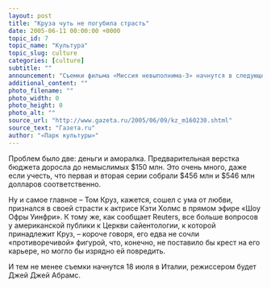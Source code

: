 ```yaml
---
layout: post
title: "Круза чуть не погубила страсть"
date: 2005-06-11 00:00:00 +0000
topic_id: 7
topic_name: "Культура"
topic_slug: culture
categories: [culture]
subtitle: ""
announcement: "Съемки фильма «Миссия невыполнима-3» начнутся в следующем месяце. Заинтересованные лица надолго задержали дыхание: компания Paramount Pictures, подразделение гигантского мультимедиа-концерна Viacom собиралась проект отменить."
additional_content: ""
photo_filename: ""
photo_width: 0
photo_height: 0
photo_alt: ""
source_url: "http://www.gazeta.ru/2005/06/09/kz_m160230.shtml"
source_text: "Газета.ru"
author: "«Парк культуры»"
---
```

Проблем было две: деньги и аморалка. Предварительная верстка бюджета доросла до немыслимых $150 млн. Это очень много, даже если учесть, что первая и вторая серии собрали $456 млн и $546 млн долларов соответственно.

Ну и самое главное – Том Круз, кажется, сошел с ума от любви, признался в своей страсти к актрисе Кэти Холмс в прямом эфире «Шоу Офры Уинфри». К тому же, как сообщает Reuters, все больше вопросов у американской публики к Церкви сайентологии, к которой принадлежит Круз, – короче говоря, его едва не сочли «противоречивой» фигурой, что, конечно, не поставило бы крест на его карьере, но могло бы изрядно ей повредить.

И тем не менее съемки начнутся 18 июля в Италии, режиссером будет Джей Джей Абрамс.

